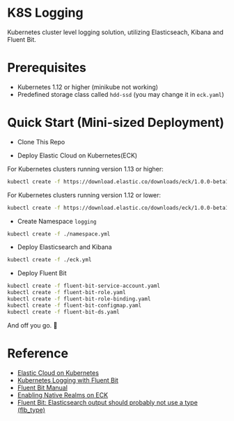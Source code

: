 # K8S Logging

Kubernetes cluster level logging solution, utilizing Elasticseach, Kibana and Fluent Bit.

# Prerequisites

* Kubernetes 1.12 or higher (minikube not working)
* Predefined storage class called `hdd-ssd` (you may change it in `eck.yaml`)

# Quick Start (Mini-sized Deployment)

* Clone This Repo

* Deploy Elastic Cloud on Kubernetes(ECK)

For Kubernetes clusters running version 1.13 or higher:

```bash
kubectl create -f https://download.elastic.co/downloads/eck/1.0.0-beta1/all-in-one.yaml
```

For Kubernetes clusters running version 1.12 or lower:

```bash
kubectl create -f https://download.elastic.co/downloads/eck/1.0.0-beta1/all-in-one-no-validation.yaml
```

* Create Namespace `logging`

```bash
kubectl create -f ./namespace.yml
```

* Deploy Elasticsearch and Kibana

```bash
kubectl create -f ./eck.yml
```

* Deploy Fluent Bit

```bash
kubectl create -f fluent-bit-service-account.yaml
kubectl create -f fluent-bit-role.yaml
kubectl create -f fluent-bit-role-binding.yaml
kubectl create -f fluent-bit-configmap.yaml
kubectl create -f fluent-bit-ds.yaml
```

And off you go. :rocket:

# Reference

* [Elastic Cloud on Kubernetes](https://www.elastic.co/guide/en/cloud-on-k8s/current/k8s-quickstart.html)
* [Kubernetes Logging with Fluent Bit](https://github.com/fluent/fluent-bit-kubernetes-logging)
* [Fluent Bit Manual](https://docs.fluentbit.io/manual/output/elasticsearch)
* [Enabling Native Realms on ECK](https://github.com/elastic/cloud-on-k8s/issues/2036#issuecomment-544838578)
* [Fluent Bit: Elasticsearch output should probably not use a type (flb_type) ](https://github.com/fluent/fluent-bit/issues/1359#issuecomment-553228448)